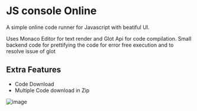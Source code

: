 # JS console Online

A simple online code runner for Javascript with beatiful UI. 

Uses Monaco Editor for text render and Glot Api for code compilation. Small backend code for prettifying the code for error free execution and to resolve issue of glot

## Extra Features
- Code Download
- Multiple Code download in Zip

![image](https://github.com/user-attachments/assets/a09e6824-0579-42e6-9fcb-25f665b3a2be)
